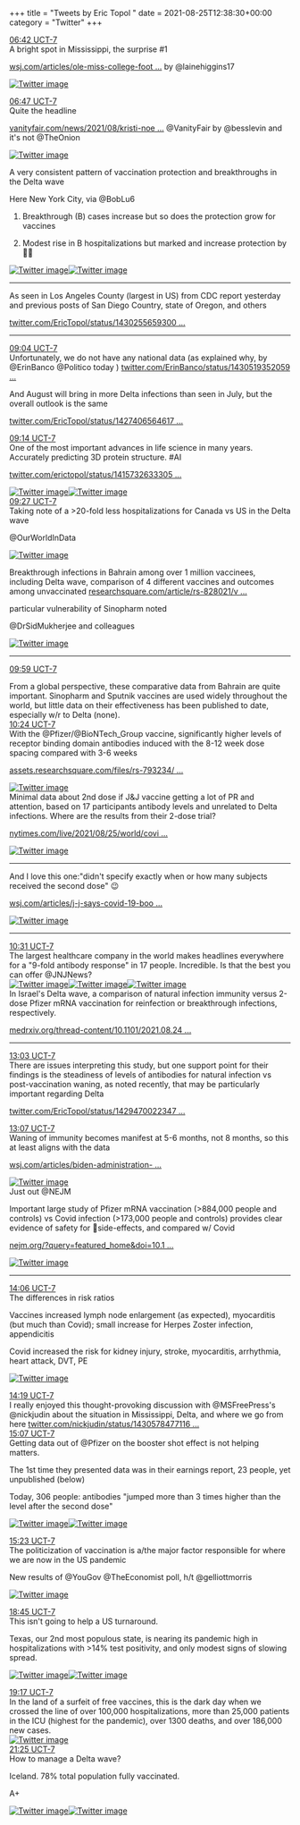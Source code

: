 +++
title = "Tweets by Eric Topol " 
date = 2021-08-25T12:38:30+00:00
category = "Twitter"
+++
<div class="tweet"> 
<div class="profile"> 
<a href="https://twitter.com/erictopol/status/1430525915960811520" target="_blank" rel="noreferer">06:42 UCT-7</a> 
</div> 
<div class="content"> 
A bright spot in Mississippi, the surprise #1

<a href="https://www.wsj.com/articles/ole-miss-college-football-vaccination-rates-lane-kiffin-11629775774?mod=searchresults_pos2&page=1" target="_blank" rel="noreferer">wsj.com/articles/ole-miss-college-foot ...</a> 
 by @lainehiggins17 </div> 
<a href="/twitter/erictopol/images/E9o_TmAUYAAA9hH.jpg"  ><img src="/twitter/erictopol/images/E9o_TmAUYAAA9hH.jpg" alt="Twitter image" ></img></a></div> 
<div class="tweet"> 
<div class="profile"> 
<a href="https://twitter.com/erictopol/status/1430527260679806978" target="_blank" rel="noreferer">06:47 UCT-7</a> 
</div> 
<div class="content"> 
Quite the headline

<a href="https://www.vanityfair.com/news/2021/08/kristi-noem-south-dakota-covid" target="_blank" rel="noreferer">vanityfair.com/news/2021/08/kristi-noe ...</a> 
 @VanityFair by @besslevin and it's not @TheOnion </div> 
<a href="/twitter/erictopol/images/E9pA0qCVoAIeFUj.jpg"  ><img src="/twitter/erictopol/images/E9pA0qCVoAIeFUj.jpg" alt="Twitter image" ></img></a></div> 
<div class="thread"> 
<div class="thread-content"> 
A very consistent pattern of vaccination protection and breakthroughs in the Delta wave

Here New York City, via @BobLu6 

1. Breakthrough (B) cases increase but so does the protection grow for vaccines

2. Modest rise in B hospitalizations but marked and increase protection by 💉💉 </div> 
<a href="/twitter/erictopol/images/E9pM9PFVUAcXGgJ.jpg"  ><img src="/twitter/erictopol/images/E9pM9PFVUAcXGgJ.jpg" alt="Twitter image" ></img></a><a href="/twitter/erictopol/images/E9pM-oHVkAM1r0p.jpg"  ><img src="/twitter/erictopol/images/E9pM-oHVkAM1r0p.jpg" alt="Twitter image" ></img></a><hr><div class="thread-content"> 
As seen in Los Angeles County (largest in US) from CDC report yesterday and previous posts of San Diego Country, state of Oregon, and others

<a href="https://twitter.com/EricTopol/status/1430255659300265989" target="_blank" rel="noreferer">twitter.com/EricTopol/status/1430255659300 ...</a> 
</div> 
<hr><div class="profile"> 
<a href="https://twitter.com/erictopol/status/1430561660696109062" target="_blank" rel="noreferer">09:04 UCT-7</a> 
</div> 
<div class="content"> 
Unfortunately, we do not have any national data (as explained why, by @ErinBanco @Politico today ) <a href="https://twitter.com/ErinBanco/status/1430519352059731970" target="_blank" rel="noreferer">twitter.com/ErinBanco/status/1430519352059 ...</a> 
 

And August will bring in more Delta infections than seen in July, but the overall outlook is the same

<a href="https://twitter.com/EricTopol/status/1427406564617379840" target="_blank" rel="noreferer">twitter.com/EricTopol/status/1427406564617 ...</a> 
</div> 
</div> 
<div class="tweet"> 
<div class="profile"> 
<a href="https://twitter.com/erictopol/status/1430564205892050945" target="_blank" rel="noreferer">09:14 UCT-7</a> 
</div> 
<div class="content"> 
One of the most important advances in life science in many years. Accurately predicting 3D protein structure. #AI

<a href="https://twitter.com/erictopol/status/1415732633305190405?lang=en" target="_blank" rel="noreferer">twitter.com/erictopol/status/1415732633305 ...</a> 
 </div> 
<a href="/twitter/erictopol/images/E9ph5hrUUAMOsyd.jpg"  ><img src="/twitter/erictopol/images/E9ph5hrUUAMOsyd.jpg" alt="Twitter image" ></img></a><a href="/twitter/erictopol/images/E9ph-vJUcAk71We.jpg"  ><img src="/twitter/erictopol/images/E9ph-vJUcAk71We.jpg" alt="Twitter image" ></img></a></div> 
<div class="tweet"> 
<div class="profile"> 
<a href="https://twitter.com/erictopol/status/1430567401553207296" target="_blank" rel="noreferer">09:27 UCT-7</a> 
</div> 
<div class="content"> 
Taking note of a &gt;20-fold less hospitalizations for Canada vs US in the Delta wave

@OurWorldInData </div> 
<a href="/twitter/erictopol/images/E9plSmLVUAIgpgW.jpg"  ><img src="/twitter/erictopol/images/E9plSmLVUAIgpgW.jpg" alt="Twitter image" ></img></a></div> 
<div class="thread"> 
<div class="thread-content"> 
Breakthrough infections in Bahrain among over 1 million vaccinees, including Delta wave, comparison of 4 different vaccines and outcomes among unvaccinated <a href="https://www.researchsquare.com/article/rs-828021/v1" target="_blank" rel="noreferer">researchsquare.com/article/rs-828021/v ...</a> 


particular vulnerability of Sinopharm noted 

@DrSidMukherjee and colleagues </div> 
<a href="/twitter/erictopol/images/E9pFuMrVEAYK9zb.jpg"  ><img src="/twitter/erictopol/images/E9pFuMrVEAYK9zb.jpg" alt="Twitter image" ></img></a><hr><div class="profile"> 
<a href="https://twitter.com/erictopol/status/1430575586708058116" target="_blank" rel="noreferer">09:59 UCT-7</a> 
</div> 
<div class="content"> 
From a global perspective, these comparative data from Bahrain are quite important. Sinopharm and Sputnik vaccines are used widely throughout the world, but little data on their effectiveness has been published to date, especially w/r to Delta (none).</div> 
</div> 
<div class="tweet"> 
<div class="profile"> 
<a href="https://twitter.com/erictopol/status/1430581936246775809" target="_blank" rel="noreferer">10:24 UCT-7</a> 
</div> 
<div class="content"> 
With the @Pfizer/@BioNTech_Group vaccine, significantly higher levels of receptor binding domain antibodies induced with the 8-12 week dose spacing compared with 3-6 weeks

<a href="https://assets.researchsquare.com/files/rs-793234/v1/2615242f-5371-4194-9ae8-b318aa7ea59c.pdf?c=1629821723" target="_blank" rel="noreferer">assets.researchsquare.com/files/rs-793234/ ...</a> 
 </div> 
<a href="/twitter/erictopol/images/E9pyUZgVIAQ55SY.jpg"  ><img src="/twitter/erictopol/images/E9pyUZgVIAQ55SY.jpg" alt="Twitter image" ></img></a></div> 
<div class="thread"> 
<div class="thread-content"> 
Minimal data about 2nd dose if J&amp;J vaccine getting a lot of PR and attention, based on 17 participants antibody levels and unrelated to Delta infections. Where are the results from their 2-dose trial?

<a href="https://www.nytimes.com/live/2021/08/25/world/covid-delta-variant-vaccine#j-j-johnson-and-johnson-second-dose-booster-shot" target="_blank" rel="noreferer">nytimes.com/live/2021/08/25/world/covi ...</a> 
 </div> 
<a href="/twitter/erictopol/images/E9owkvvVkAA6oQT.png"  ><img src="/twitter/erictopol/images/E9owkvvVkAA6oQT.png" alt="Twitter image" ></img></a><hr><div class="thread-content"> 
And I love this one:"didn't specify exactly when or how many subjects received the second dose" 😉

<a href="https://www.wsj.com/articles/j-j-says-covid-19-booster-shots-after-eight-months-supported-by-data-11629888301?mod=hp_lead_pos1" target="_blank" rel="noreferer">wsj.com/articles/j-j-says-covid-19-boo ...</a> 
 </div> 
<a href="/twitter/erictopol/images/E9oyT6eVgAAOQrH.jpg"  ><img src="/twitter/erictopol/images/E9oyT6eVgAAOQrH.jpg" alt="Twitter image" ></img></a><hr><div class="profile"> 
<a href="https://twitter.com/erictopol/status/1430583737167740929" target="_blank" rel="noreferer">10:31 UCT-7</a> 
</div> 
<div class="content"> 
The largest healthcare company in the world makes headlines everywhere for a "9-fold antibody response" in 17 people. Incredible. Is that the best you can offer @JNJNews? </div> 
<a href="/twitter/erictopol/images/E9p0I4mUUAYR36R.jpg"  ><img src="/twitter/erictopol/images/E9p0I4mUUAYR36R.jpg" alt="Twitter image" ></img></a><a href="/twitter/erictopol/images/E9p0KRTUYAIDx5y.jpg"  ><img src="/twitter/erictopol/images/E9p0KRTUYAIDx5y.jpg" alt="Twitter image" ></img></a><a href="/twitter/erictopol/images/E9p0LtzUUAII57m.jpg"  ><img src="/twitter/erictopol/images/E9p0LtzUUAII57m.jpg" alt="Twitter image" ></img></a></div> 
<div class="thread"> 
<div class="thread-content"> 
In Israel's Delta wave, a comparison of natural infection immunity versus 2-dose Pfizer mRNA vaccination for reinfection or breakthrough infections, respectively.

<a href="https://www.medrxiv.org/thread-content/10.1101/2021.08.24.21262415v1" target="_blank" rel="noreferer">medrxiv.org/thread-content/10.1101/2021.08.24 ...</a> 
</div> 
<hr><div class="profile"> 
<a href="https://twitter.com/erictopol/status/1430621957226074113" target="_blank" rel="noreferer">13:03 UCT-7</a> 
</div> 
<div class="content"> 
There are issues interpreting this study, but one support point for their findings is the steadiness of levels of antibodies for natural infection vs post-vaccination waning, as noted recently, that may be particularly important regarding Delta

<a href="https://twitter.com/EricTopol/status/1429470022347362304" target="_blank" rel="noreferer">twitter.com/EricTopol/status/1429470022347 ...</a> 
</div> 
</div> 
<div class="tweet"> 
<div class="profile"> 
<a href="https://twitter.com/erictopol/status/1430622940333101056" target="_blank" rel="noreferer">13:07 UCT-7</a> 
</div> 
<div class="content"> 
Waning of immunity becomes manifest at 5-6 months, not 8 months, so this at least aligns with the data

<a href="https://www.wsj.com/articles/biden-administration-plans-covid-19-vaccine-boosters-at-six-months-instead-of-eight-11629919356?mod=djemalertNEWS" target="_blank" rel="noreferer">wsj.com/articles/biden-administration- ...</a> 
 </div> 
<a href="/twitter/erictopol/images/E9qX2cwVEAAH1v7.jpg"  ><img src="/twitter/erictopol/images/E9qX2cwVEAAH1v7.jpg" alt="Twitter image" ></img></a></div> 
<div class="thread"> 
<div class="thread-content"> 
Just out @NEJM 

Important large study of Pfizer mRNA vaccination (&gt;884,000 people and controls)  vs Covid infection (&gt;173,000 people and controls) provides clear evidence of safety for 💉side-effects, and compared w/ Covid

<a href="https://www.nejm.org/?query=featured_home&doi=10.1056%2FNEJMoa2110475" target="_blank" rel="noreferer">nejm.org/?query=featured_home&doi=10.1 ...</a> 
 </div> 
<a href="/twitter/erictopol/images/E9qjqYVVEAEerqn.jpg"  ><img src="/twitter/erictopol/images/E9qjqYVVEAEerqn.jpg" alt="Twitter image" ></img></a><hr><div class="profile"> 
<a href="https://twitter.com/erictopol/status/1430637672440029185" target="_blank" rel="noreferer">14:06 UCT-7</a> 
</div> 
<div class="content"> 
The differences in risk ratios

Vaccines increased lymph node enlargement (as expected), myocarditis (but much than Covid); small increase for Herpes Zoster infection, appendicitis

 

Covid increased the risk for kidney injury, stroke, myocarditis, arrhythmia, heart attack, DVT, PE </div> 
<a href="/twitter/erictopol/images/E9qkUwBUUAEfAMr.jpg"  ><img src="/twitter/erictopol/images/E9qkUwBUUAEfAMr.jpg" alt="Twitter image" ></img></a></div> 
<div class="tweet"> 
<div class="profile"> 
<a href="https://twitter.com/erictopol/status/1430640946111082498" target="_blank" rel="noreferer">14:19 UCT-7</a> 
</div> 
<div class="content"> 
I really enjoyed this thought-provoking discussion with @MSFreePress's @nickjudin about the situation in Mississippi, Delta, and where we go from here <a href="https://twitter.com/nickjudin/status/1430578477116313607" target="_blank" rel="noreferer">twitter.com/nickjudin/status/1430578477116 ...</a> 
</div> 
</div> 
<div class="tweet"> 
<div class="profile"> 
<a href="https://twitter.com/erictopol/status/1430653035873669122" target="_blank" rel="noreferer">15:07 UCT-7</a> 
</div> 
<div class="content"> 
Getting data out of @Pfizer on the booster shot effect is not helping matters.

The 1st time they presented data was in their earnings report, 23 people, yet unpublished (below)

Today, 306 people: antibodies "jumped more than 3 times higher than the level after the second dose" </div> 
<a href="/twitter/erictopol/images/E9qytIUVkAIOwBn.jpg"  ><img src="/twitter/erictopol/images/E9qytIUVkAIOwBn.jpg" alt="Twitter image" ></img></a><a href="/twitter/erictopol/images/E9qyuryVIAAU0Wt.png"  ><img src="/twitter/erictopol/images/E9qyuryVIAAU0Wt.png" alt="Twitter image" ></img></a></div> 
<div class="tweet"> 
<div class="profile"> 
<a href="https://twitter.com/erictopol/status/1430656990569590786" target="_blank" rel="noreferer">15:23 UCT-7</a> 
</div> 
<div class="content"> 
The politicization of vaccination is a/the major factor responsible for where we are now in the US pandemic

New results of @YouGov @TheEconomist poll, h/t @gelliottmorris </div> 
<a href="/twitter/erictopol/images/E9q25NLVUAIbKZJ.jpg"  ><img src="/twitter/erictopol/images/E9q25NLVUAIbKZJ.jpg" alt="Twitter image" ></img></a></div> 
<div class="tweet"> 
<div class="profile"> 
<a href="https://twitter.com/erictopol/status/1430707848044892166" target="_blank" rel="noreferer">18:45 UCT-7</a> 
</div> 
<div class="content"> 
This isn't going to help a US turnaround.

Texas, our 2nd most populous state, is nearing its pandemic high in hospitalizations with &gt;14% test positivity, and only modest signs of slowing spread. </div> 
<a href="/twitter/erictopol/images/E9rkJodUcAEk8Xd.jpg"  ><img src="/twitter/erictopol/images/E9rkJodUcAEk8Xd.jpg" alt="Twitter image" ></img></a><a href="/twitter/erictopol/images/E9rk7P6VUAUzb0y.jpg"  ><img src="/twitter/erictopol/images/E9rk7P6VUAUzb0y.jpg" alt="Twitter image" ></img></a></div> 
<div class="tweet"> 
<div class="profile"> 
<a href="https://twitter.com/erictopol/status/1430715978162130946" target="_blank" rel="noreferer">19:17 UCT-7</a> 
</div> 
<div class="content"> 
In the land of a surfeit of free vaccines, this is the dark day when we crossed the line of over 100,000 hospitalizations, more than 25,000 patients in the ICU (highest for the pandemic), over 1300 deaths, and over 186,000 new cases. </div> 
<a href="/twitter/erictopol/images/E9rsIBkVcAA8Jj2.jpg"  ><img src="/twitter/erictopol/images/E9rsIBkVcAA8Jj2.jpg" alt="Twitter image" ></img></a></div> 
<div class="tweet"> 
<div class="profile"> 
<a href="https://twitter.com/erictopol/status/1430748303252103174" target="_blank" rel="noreferer">21:25 UCT-7</a> 
</div> 
<div class="content"> 
How to manage a Delta wave?

Iceland. 78% total population fully vaccinated.

A+ </div> 
<a href="/twitter/erictopol/images/E9sJB17UYAAeQMs.jpg"  ><img src="/twitter/erictopol/images/E9sJB17UYAAeQMs.jpg" alt="Twitter image" ></img></a><a href="/twitter/erictopol/images/E9sJDNVVEAsEbEZ.jpg"  ><img src="/twitter/erictopol/images/E9sJDNVVEAsEbEZ.jpg" alt="Twitter image" ></img></a></div> 


